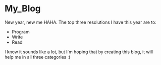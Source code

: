 # My_Blog
New year, new me HAHA. The top three resolutions I have this year are to:

- Program
- Write
- Read

I know it sounds like a lot, but I'm hoping that by creating this blog, it will help me in all three categories :) 
